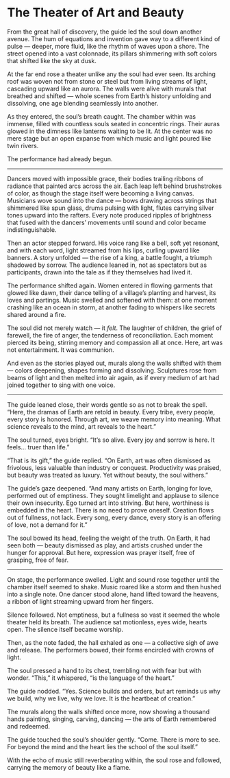 # The Theater of Art and Beauty

From the great hall of discovery, the guide led the soul down another avenue. The hum of equations and invention gave way to a different kind of pulse — deeper, more fluid, like the rhythm of waves upon a shore. The street opened into a vast colonnade, its pillars shimmering with soft colors that shifted like the sky at dusk.

At the far end rose a theater unlike any the soul had ever seen. Its arching roof was woven not from stone or steel but from living streams of light, cascading upward like an aurora. The walls were alive with murals that breathed and shifted — whole scenes from Earth’s history unfolding and dissolving, one age blending seamlessly into another.

As they entered, the soul’s breath caught. The chamber within was immense, filled with countless souls seated in concentric rings. Their auras glowed in the dimness like lanterns waiting to be lit. At the center was no mere stage but an open expanse from which music and light poured like twin rivers.

The performance had already begun.

---

Dancers moved with impossible grace, their bodies trailing ribbons of radiance that painted arcs across the air. Each leap left behind brushstrokes of color, as though the stage itself were becoming a living canvas. Musicians wove sound into the dance — bows drawing across strings that shimmered like spun glass, drums pulsing with light, flutes carrying silver tones upward into the rafters. Every note produced ripples of brightness that fused with the dancers’ movements until sound and color became indistinguishable.

Then an actor stepped forward. His voice rang like a bell, soft yet resonant, and with each word, light streamed from his lips, curling upward like banners. A story unfolded — the rise of a king, a battle fought, a triumph shadowed by sorrow. The audience leaned in, not as spectators but as participants, drawn into the tale as if they themselves had lived it.

The performance shifted again. Women entered in flowing garments that glowed like dawn, their dance telling of a village’s planting and harvest, its loves and partings. Music swelled and softened with them: at one moment crashing like an ocean in storm, at another fading to whispers like secrets shared around a fire.

The soul did not merely watch — it *felt*. The laughter of children, the grief of farewell, the fire of anger, the tenderness of reconciliation. Each moment pierced its being, stirring memory and compassion all at once. Here, art was not entertainment. It was communion.

And even as the stories played out, murals along the walls shifted with them — colors deepening, shapes forming and dissolving. Sculptures rose from beams of light and then melted into air again, as if every medium of art had joined together to sing with one voice.

---

The guide leaned close, their words gentle so as not to break the spell. “Here, the dramas of Earth are retold in beauty. Every tribe, every people, every story is honored. Through art, we weave memory into meaning. What science reveals to the mind, art reveals to the heart.”

The soul turned, eyes bright. “It’s so alive. Every joy and sorrow is here. It feels… truer than life.”

“That is its gift,” the guide replied. “On Earth, art was often dismissed as frivolous, less valuable than industry or conquest. Productivity was praised, but beauty was treated as luxury. Yet without beauty, the soul withers.”

The guide’s gaze deepened. “And many artists on Earth, longing for love, performed out of emptiness. They sought limelight and applause to silence their own insecurity. Ego turned art into striving. But here, worthiness is embedded in the heart. There is no need to prove oneself. Creation flows out of fullness, not lack. Every song, every dance, every story is an offering of love, not a demand for it.”

The soul bowed its head, feeling the weight of the truth. On Earth, it had seen both — beauty dismissed as play, and artists crushed under the hunger for approval. But here, expression was prayer itself, free of grasping, free of fear.

---

On stage, the performance swelled. Light and sound rose together until the chamber itself seemed to shake. Music roared like a storm and then hushed into a single note. One dancer stood alone, hand lifted toward the heavens, a ribbon of light streaming upward from her fingers.

Silence followed. Not emptiness, but a fullness so vast it seemed the whole theater held its breath. The audience sat motionless, eyes wide, hearts open. The silence itself became worship.

Then, as the note faded, the hall exhaled as one — a collective sigh of awe and release. The performers bowed, their forms encircled with crowns of light.

The soul pressed a hand to its chest, trembling not with fear but with wonder. “This,” it whispered, “is the language of the heart.”

The guide nodded. “Yes. Science builds and orders, but art reminds us why we build, why we live, why we love. It is the heartbeat of creation.”

The murals along the walls shifted once more, now showing a thousand hands painting, singing, carving, dancing — the arts of Earth remembered and redeemed.

The guide touched the soul’s shoulder gently. “Come. There is more to see. For beyond the mind and the heart lies the school of the soul itself.”

With the echo of music still reverberating within, the soul rose and followed, carrying the memory of beauty like a flame.
